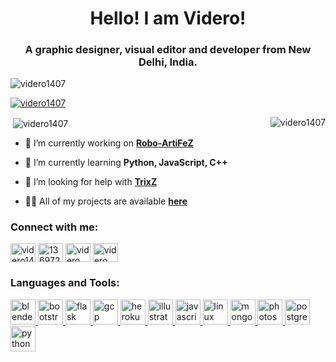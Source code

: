 <h1 align="center">Hello! I am Videro!</h1>
<h3 align="center">A graphic designer, visual editor and developer from New Delhi, India.</h3>

<p align="left"> <img src="https://komarev.com/ghpvc/?username=videro1407&label=Profile%20views&color=0e75b6&style=flat" alt="videro1407" /> </p>

<p align="left"> <a href="https://twitter.com/videro1407" target="blank"><img src="https://img.shields.io/twitter/follow/videro1407?logo=twitter&style=for-the-badge" alt="videro1407" /></a> </p>

<p><img align="right" src="https://github-readme-stats.vercel.app/api/top-langs?username=videro1407&show_icons=true&locale=en&layout=compact" alt="videro1407" /></p>

<p>&nbsp;<img align="center" src="https://github-readme-stats.vercel.app/api?username=videro1407&show_icons=true&locale=en" alt="videro1407" /></p>

- 🔭 I’m currently working on [**Robo-ArtiFeZ**](https://github.com/Videro1407/ArtiFeZ)

- 🌱 I’m currently learning **Python, JavaScript, C++**

- 🤝 I’m looking for help with [**TrixZ**](https://discordbotlist.com/bots/trixz)

- 👨‍💻 All of my projects are available [**here**](https://www.github.com/Videro1407)

<h3 align="left">Connect with me:</h3>
<p align="left">
<a href="https://twitter.com/Videro1407" target="blank"><img align="center" src="https://cdn.jsdelivr.net/npm/simple-icons@3.0.1/icons/twitter.svg" alt="videro1407" height="30" width="40" /></a>
<a href="https://stackoverflow.com/users/13697231" target="blank"><img align="center" src="https://cdn.jsdelivr.net/npm/simple-icons@3.0.1/icons/stackoverflow.svg" alt="13697231" height="30" width="40" /></a>
<a href="https://www.behance.net/videro" target="blank"><img align="center" src="https://cdn.jsdelivr.net/npm/simple-icons@3.0.1/icons/behance.svg" alt="videro" height="30" width="40" /></a>
<a href="https://www.youtube.com/channel/UC92gc_WzRU-6SNto_ApHFdA" target="blank"><img align="center" src="https://cdn.jsdelivr.net/npm/simple-icons@3.0.1/icons/youtube.svg" alt="videro" height="30" width="40" /></a>
</p>

<h3 align="left">Languages and Tools:</h3>
<p align="left"> <a href="https://www.blender.org/" target="_blank"> <img src="https://download.blender.org/branding/community/blender_community_badge_white.svg" alt="blender" width="40" height="40"/> </a> <a href="https://getbootstrap.com" target="_blank"> <img src="https://devicons.github.io/devicon/devicon.git/icons/bootstrap/bootstrap-plain.svg" alt="bootstrap" width="40" height="40"/> </a> <a href="https://flask.palletsprojects.com/" target="_blank"> <img src="https://www.vectorlogo.zone/logos/pocoo_flask/pocoo_flask-icon.svg" alt="flask" width="40" height="40"/> </a> <a href="https://cloud.google.com" target="_blank"> <img src="https://www.vectorlogo.zone/logos/google_cloud/google_cloud-icon.svg" alt="gcp" width="40" height="40"/> </a> <a href="https://heroku.com" target="_blank"> <img src="https://www.vectorlogo.zone/logos/heroku/heroku-icon.svg" alt="heroku" width="40" height="40"/> </a> <a href="https://www.adobe.com/in/products/illustrator.html" target="_blank"> <img src="https://www.vectorlogo.zone/logos/adobe_illustrator/adobe_illustrator-icon.svg" alt="illustrator" width="40" height="40"/> </a> <a href="https://developer.mozilla.org/en-US/docs/Web/JavaScript" target="_blank"> <img src="https://devicons.github.io/devicon/devicon.git/icons/javascript/javascript-original.svg" alt="javascript" width="40" height="40"/> </a> <a href="https://www.linux.org/" target="_blank"> <img src="https://devicons.github.io/devicon/devicon.git/icons/linux/linux-original.svg" alt="linux" width="40" height="40"/> </a> <a href="https://www.mongodb.com/" target="_blank"> <img src="https://devicons.github.io/devicon/devicon.git/icons/mongodb/mongodb-original-wordmark.svg" alt="mongodb" width="40" height="40"/> </a> <a href="https://www.photoshop.com/en" target="_blank"> <img src="https://devicons.github.io/devicon/devicon.git/icons/photoshop/photoshop-plain.svg" alt="photoshop" width="40" height="40"/> </a> <a href="https://www.postgresql.org" target="_blank"> <img src="https://devicons.github.io/devicon/devicon.git/icons/postgresql/postgresql-original-wordmark.svg" alt="postgresql" width="40" height="40"/> </a> <a href="https://www.python.org" target="_blank"> <img src="https://devicons.github.io/devicon/devicon.git/icons/python/python-original.svg" alt="python" width="40" height="40"/> </a> </p>
